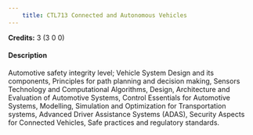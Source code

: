 ```yaml
---
    title: CTL713 Connected and Autonomous Vehicles
---
```

**Credits:** 3 (3 0 0)



#### Description 
Automotive safety integrity level; Vehicle System Design and its components, Principles for path planning and decision making, Sensors Technology and Computational Algorithms, Design, Architecture and Evaluation of Automotive Systems, Control Essentials for Automotive Systems, Modelling, Simulation and Optimization for Transportation systems, Advanced Driver Assistance Systems (ADAS), Security Aspects for Connected Vehicles, Safe practices and regulatory standards.
